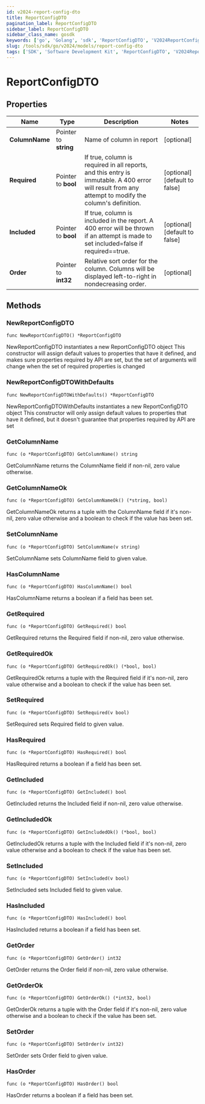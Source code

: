 ```yaml
---
id: v2024-report-config-dto
title: ReportConfigDTO
pagination_label: ReportConfigDTO
sidebar_label: ReportConfigDTO
sidebar_class_name: gosdk
keywords: ['go', 'Golang', 'sdk', 'ReportConfigDTO', 'V2024ReportConfigDTO'] 
slug: /tools/sdk/go/v2024/models/report-config-dto
tags: ['SDK', 'Software Development Kit', 'ReportConfigDTO', 'V2024ReportConfigDTO']
---
```


# ReportConfigDTO

## Properties

Name | Type | Description | Notes
------------ | ------------- | ------------- | -------------
**ColumnName** | Pointer to **string** | Name of column in report | [optional] 
**Required** | Pointer to **bool** | If true, column is required in all reports, and this entry is immutable. A 400 error will result from any attempt to modify the column's definition. | [optional] [default to false]
**Included** | Pointer to **bool** | If true, column is included in the report. A 400 error will be thrown if an attempt is made to set included=false if required==true. | [optional] [default to false]
**Order** | Pointer to **int32** | Relative sort order for the column. Columns will be displayed left-to-right in nondecreasing order. | [optional] 

## Methods

### NewReportConfigDTO

`func NewReportConfigDTO() *ReportConfigDTO`

NewReportConfigDTO instantiates a new ReportConfigDTO object
This constructor will assign default values to properties that have it defined,
and makes sure properties required by API are set, but the set of arguments
will change when the set of required properties is changed

### NewReportConfigDTOWithDefaults

`func NewReportConfigDTOWithDefaults() *ReportConfigDTO`

NewReportConfigDTOWithDefaults instantiates a new ReportConfigDTO object
This constructor will only assign default values to properties that have it defined,
but it doesn't guarantee that properties required by API are set

### GetColumnName

`func (o *ReportConfigDTO) GetColumnName() string`

GetColumnName returns the ColumnName field if non-nil, zero value otherwise.

### GetColumnNameOk

`func (o *ReportConfigDTO) GetColumnNameOk() (*string, bool)`

GetColumnNameOk returns a tuple with the ColumnName field if it's non-nil, zero value otherwise
and a boolean to check if the value has been set.

### SetColumnName

`func (o *ReportConfigDTO) SetColumnName(v string)`

SetColumnName sets ColumnName field to given value.

### HasColumnName

`func (o *ReportConfigDTO) HasColumnName() bool`

HasColumnName returns a boolean if a field has been set.

### GetRequired

`func (o *ReportConfigDTO) GetRequired() bool`

GetRequired returns the Required field if non-nil, zero value otherwise.

### GetRequiredOk

`func (o *ReportConfigDTO) GetRequiredOk() (*bool, bool)`

GetRequiredOk returns a tuple with the Required field if it's non-nil, zero value otherwise
and a boolean to check if the value has been set.

### SetRequired

`func (o *ReportConfigDTO) SetRequired(v bool)`

SetRequired sets Required field to given value.

### HasRequired

`func (o *ReportConfigDTO) HasRequired() bool`

HasRequired returns a boolean if a field has been set.

### GetIncluded

`func (o *ReportConfigDTO) GetIncluded() bool`

GetIncluded returns the Included field if non-nil, zero value otherwise.

### GetIncludedOk

`func (o *ReportConfigDTO) GetIncludedOk() (*bool, bool)`

GetIncludedOk returns a tuple with the Included field if it's non-nil, zero value otherwise
and a boolean to check if the value has been set.

### SetIncluded

`func (o *ReportConfigDTO) SetIncluded(v bool)`

SetIncluded sets Included field to given value.

### HasIncluded

`func (o *ReportConfigDTO) HasIncluded() bool`

HasIncluded returns a boolean if a field has been set.

### GetOrder

`func (o *ReportConfigDTO) GetOrder() int32`

GetOrder returns the Order field if non-nil, zero value otherwise.

### GetOrderOk

`func (o *ReportConfigDTO) GetOrderOk() (*int32, bool)`

GetOrderOk returns a tuple with the Order field if it's non-nil, zero value otherwise
and a boolean to check if the value has been set.

### SetOrder

`func (o *ReportConfigDTO) SetOrder(v int32)`

SetOrder sets Order field to given value.

### HasOrder

`func (o *ReportConfigDTO) HasOrder() bool`

HasOrder returns a boolean if a field has been set.


